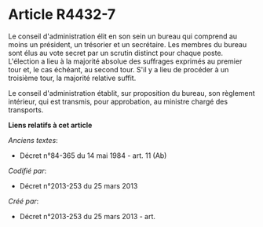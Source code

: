 # Article R4432-7

Le conseil d'administration élit en son sein un bureau qui comprend au moins un président, un trésorier et un secrétaire. Les
membres du bureau sont élus au vote secret par un scrutin distinct pour chaque poste. L'élection a lieu à la majorité absolue
des suffrages exprimés au premier tour et, le cas échéant, au second tour. S'il y a lieu de procéder à un troisième tour, la
majorité relative suffit.

Le conseil d'administration établit, sur proposition du bureau, son règlement intérieur, qui est transmis, pour approbation,
au ministre chargé des transports.

**Liens relatifs à cet article**

_Anciens textes_:

  - Décret n°84-365 du 14 mai 1984 - art. 11 (Ab)

_Codifié par_:

  - Décret n°2013-253 du 25 mars 2013

_Créé par_:

  - Décret n°2013-253 du 25 mars 2013 - art.
